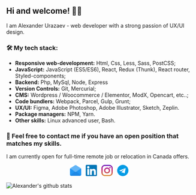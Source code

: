 ## **Hi and welcome! 🙋‍♀**

I am Alexander Urazaev - web developer with a strong passion of UX/UI design.

### 🛠 My tech stack:

- **Responsive web-development:** Html, Css, Less, Sass, PostCSS;
- **JavaScript:**  JavaScript (ES5/ES6), React, Redux (Thunk), React router, Styled-components;
- **Backend:**  Php, MySql, Node, Express
- **Version Controls:** Git, Mercurial;
- **CMS:** Wordpress / Woocommerce / Elementor, ModX, Opencart, etc..;
- **Code bundlers:** Webpack, Parcel, Gulp, Grunt;
- **UX/UI:** Figma, Adobe Photoshop, Adobe Illustrator, Sketch, Zeplin.
- **Package managers:** NPM, Yarn.
- **Other skills:** Linux advanced user, Bash.


### 💌 Feel free to contact me if you have an open position that matches my skills.

I am currently open for full-time remote job or relocation in Canada offers.

<p align="center">
<a href="mailto:urazaev.alexander@gmail.com"><img height="30" src="https://raw.githubusercontent.com/urazaev/urazaev/master/004-email.svg"></a>&nbsp;&nbsp;
<a href="https://www.linkedin.com/in/alexander-urazaev/"><img height="30" src="https://raw.githubusercontent.com/urazaev/urazaev/master/001-linkedin.svg"></a>&nbsp;&nbsp;
<a href="https://www.instagram.com/urazaev_production/"><img height="30" src="https://raw.githubusercontent.com/urazaev/urazaev/master/002-instagram.svg"></a>&nbsp;&nbsp;
<a href="https://t.me/urazaevproduction"><img height="30" src="https://raw.githubusercontent.com/urazaev/urazaev/master/003-telegram.svg"></a>&nbsp;&nbsp;

</p>

![Alexander's github stats](https://github-readme-stats.vercel.app/api?username=urazaev&show_icons=true&theme=vue)

<!--
<p align="center">
    <img src="https://raw.githubusercontent.com/urazaev/urazaev/master/custom%20%E2%80%93%201.svg" width="854" height="200" />
</p>

-->